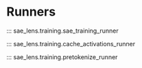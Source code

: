 # Runners

::: sae_lens.training.sae_training_runner

::: sae_lens.training.cache_activations_runner

::: sae_lens.training.pretokenize_runner

<!-- ::: sae_lens.training.dash -->
